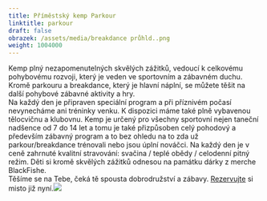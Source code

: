 ```yaml
---
title: Příměstský kemp Parkour
linktitle: parkour
draft: false
obrazek: /assets/media/breakdance průhld..png
weight: 1004000
---
```

[](https://brezanek.webooker.eu/Actions/Register/121607?returnUrl=Actions&tabName=detail)Kemp plný nezapomenutelných skvělých zážitků, vedoucí k celkovému pohybovému rozvoji, který je veden ve sportovním a zábavném duchu. Kromě parkouru a breakdance, který je hlavní náplní, se můžete těšit na další pohybové zábavné aktivity a hry.\
Na každý den je připraven speciální program a při příznivém počasí nevynecháme ani tréninky venku. K dispozici máme také plně vybavenou tělocvičnu a klubovnu. Kemp je určený pro všechny sportovní nejen taneční nadšence od 7 do 14 let a tomu je také přizpůsoben celý pohodový a především zábavný program a to bez ohledu na to zda už parkour/breakdance trénovali nebo jsou úplní nováčci. Na každý den je v ceně zahrnuté kvalitní stravování: svačina / teplé obědy / celodenní pitný režim. Děti si kromě skvělých zážitků odnesou na památku dárky z merche BlackFishe.\
Těšíme se na Tebe, čeká tě spousta dobrodružství a zábavy. [Rezervujte](https://brezanek.webooker.eu/Actions) si misto již nyní.![](/assets/media/2021_07_08_letní_kemp_parkour-breakdance.jpg)